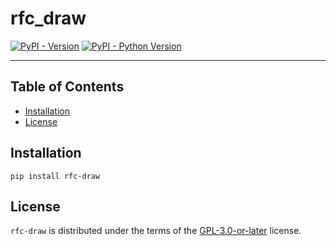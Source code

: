 # rfc_draw

[![PyPI - Version](https://img.shields.io/pypi/v/rfc-draw.svg)](https://pypi.org/project/rfc-draw)
[![PyPI - Python Version](https://img.shields.io/pypi/pyversions/rfc-draw.svg)](https://pypi.org/project/rfc-draw)

-----

## Table of Contents

- [Installation](#installation)
- [License](#license)

## Installation

```console
pip install rfc-draw
```

## License

`rfc-draw` is distributed under the terms of the [GPL-3.0-or-later](https://spdx.org/licenses/GPL-3.0-or-later.html) license.

